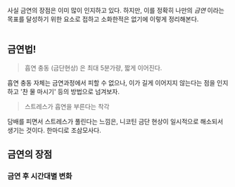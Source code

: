 사실 금연의 장점은 이미 많이 인지하고 있다. 하지만, 이를 정확히 나만의 _금연_ 이라는 목표를 달성하기 위한 요소로 접하고 소화한적은 없기에 이렇게 정리해본다.

```toc
```

## 금연법!

> 흡연 충동 (금단현상) 은 최대 5분가량, 짧게 이어진다.

흡연 충동 자체는 금연과정에서 피할 수 없으나, 이가 길게 이어지지 않는다는 점을 인지하고 '찬 물 마시기' 등의 방법으로 넘겨보자.

> 스트레스가 흡연을 부른다는 착각

담배를 피면서 스트레스가 풀린다는 느낌은, 니코틴 금단 현상이 일시적으로 해소되서 생기는 것이다. 한마디로 조삼모사다. 


## 금연의 장점

### 금연 후 시간대별 변화
